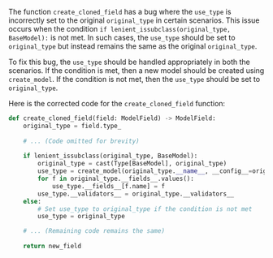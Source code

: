 The function `create_cloned_field` has a bug where the `use_type` is incorrectly set to the original `original_type` in certain scenarios. This issue occurs when the condition `if lenient_issubclass(original_type, BaseModel):` is not met. In such cases, the `use_type` should be set to `original_type` but instead remains the same as the original `original_type`.

To fix this bug, the `use_type` should be handled appropriately in both the scenarios. If the condition is met, then a new model should be created using `create_model`. If the condition is not met, then the `use_type` should be set to `original_type`.

Here is the corrected code for the `create_cloned_field` function:

```python
def create_cloned_field(field: ModelField) -> ModelField:
    original_type = field.type_
    
    # ... (Code omitted for brevity)
    
    if lenient_issubclass(original_type, BaseModel):
        original_type = cast(Type[BaseModel], original_type)
        use_type = create_model(original_type.__name__, __config__=original_type.__config__)
        for f in original_type.__fields__.values():
            use_type.__fields__[f.name] = f
        use_type.__validators__ = original_type.__validators__
    else:
        # Set use_type to original_type if the condition is not met
        use_type = original_type

    # ... (Remaining code remains the same)
    
    return new_field
```
